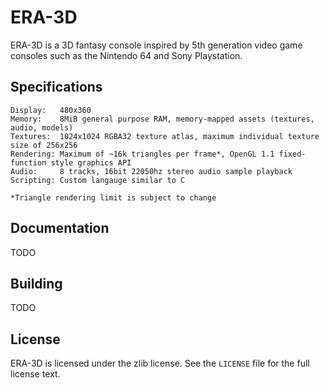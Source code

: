 # ERA-3D

ERA-3D is a 3D fantasy console inspired by 5th generation video game consoles such as the Nintendo 64 and Sony Playstation.

## Specifications
```
Display:   480x360
Memory:    8MiB general purpose RAM, memory-mapped assets (textures, audio, models)
Textures:  1024x1024 RGBA32 texture atlas, maximum individual texture size of 256x256
Rendering: Maximum of ~16k triangles per frame*, OpenGL 1.1 fixed-function style graphics API
Audio:     8 tracks, 16bit 22050hz stereo audio sample playback
Scripting: Custom langauge similar to C

*Triangle rendering limit is subject to change
```

## Documentation

TODO

## Building

TODO

## License

ERA-3D is licensed under the zlib license.
See the `LICENSE` file for the full license text.
